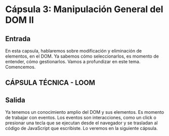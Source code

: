 # Cápsula 3: Manipulación General del DOM II

## Entrada
En esta capsula, hablaremos sobre modificación y eliminación de elementos, en el DOM. Ya sabemos cómo seleccionarlos, es momento de entender, cómo gestionarlos. 
Vamos a profundizar en este tema.
Comencemos.

## CÁPSULA TÉCNICA - LOOM

## Salida

Ya tenemos un conocimiento amplio del DOM y sus elementos. Es momento de trabajar con eventos. 
Los eventos son interacciones, como un click o presionar una tecla que se ejecutan desde el navegador y se trasladan al código de JavaScript que escribiste.
Lo veremos en la siguiente cápsula.